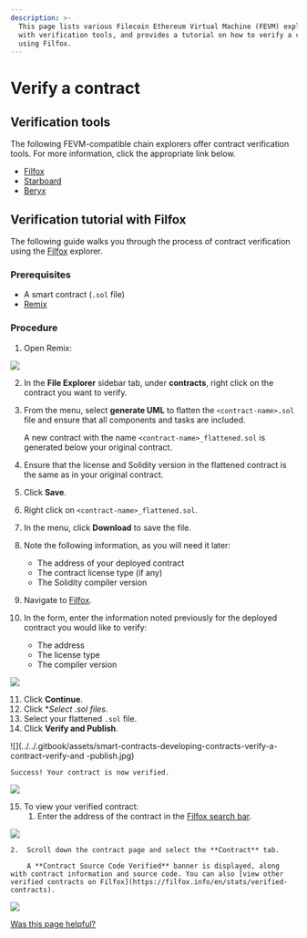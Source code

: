 ```yaml
---
description: >-
  This page lists various Filecoin Ethereum Virtual Machine (FEVM) explorers
  with verification tools, and provides a tutorial on how to verify a contract
  using Filfox.
---
```


# Verify a contract

## Verification tools

The following FEVM-compatible chain explorers offer contract verification tools. For more information, click the appropriate link below.

- [Filfox](https://filfox.info/en/contract)
- [Starboard](https://fvm.starboard.ventures/explorer/verifier)
- [Beryx](https://beryx.zondax.ch/contract_verifier)

## Verification tutorial with Filfox

The following guide walks you through the process of contract verification using the [Filfox](https://filfox.info/en/contract) explorer.

### Prerequisites

- A smart contract (`.sol` file)
- [Remix](https://remix.ethereum.org/)

### Procedure

1. Open Remix:

![](../../.gitbook/assets/smart-contracts-developing-contracts-verify-a-contract-remix.jpg)

2. In the **File Explorer** sidebar tab, under **contracts**, right click on the contract you want to verify.
3. From the menu, select **generate UML** to flatten the `<contract-name>.sol` file and ensure that all components and tasks are included.

   A new contract with the name `<contract-name>_flattened.sol` is generated below your original contract.

4. Ensure that the license and Solidity version in the flattened contract is the same as in your original contract.
5. Click **Save**.
6. Right click on `<contract-name>_flattened.sol`.
7. In the menu, click **Download** to save the file.
8. Note the following information, as you will need it later:
   - The address of your deployed contract
   - The contract license type (if any)
   - The Solidity compiler version
9. Navigate to [Filfox](https://filfox.info/en/contract).
10. In the form, enter the information noted previously for the deployed contract you would like to verify:
    - The address
    - The license type
    - The compiler version

![](../../.gitbook/assets/smart-contracts-developing-contracts-verify-a-contract-filfox.jpg)

11. Click **Continue**.
12. Click \*_Select .sol files_.
13. Select your flattened `.sol` file.
14. Click **Verify and Publish**.

!\[]\(../../.gitbook/assets/smart-contracts-developing-contracts-verify-a-contract-verify-and -publish.jpg)

```
Success! Your contract is now verified.
```

![](../../.gitbook/assets/smart-contracts-developing-contracts-verify-a-contract-success.jpg)

15. To view your verified contract:
    1. Enter the address of the contract in the [Filfox search bar](https://filfox.info/).

![](../../.gitbook/assets/smart-contracts-developing-contracts-verify-a-contract-contract-tab.jpg)

```
2.  Scroll down the contract page and select the **Contract** tab.

    A **Contract Source Code Verified** banner is displayed, along with contract information and source code. You can also [view other verified contracts on Filfox](https://filfox.info/en/stats/verified-contracts).
```

![](../../.gitbook/assets/smart-contracts-developing-contracts-verify-a-contract-verified-contract-list.jpg)

[Was this page helpful?](https://airtable.com/apppq4inOe4gmSSlk/pagoZHC2i1iqgphgl/form?prefill_Page+URL=https://docs.filecoin.io/smart-contracts/developing-contracts/verify-a-contract)
